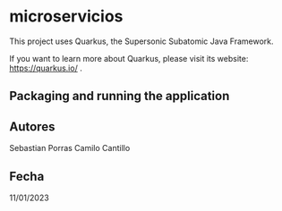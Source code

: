 # microservicios

This project uses Quarkus, the Supersonic Subatomic Java Framework.

If you want to learn more about Quarkus, please visit its website: https://quarkus.io/ .


## Packaging and running the application



## Autores

Sebastian Porras
Camilo Cantillo

## Fecha
11/01/2023
